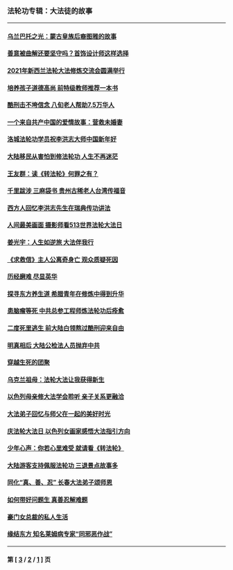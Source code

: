 ### 法轮功专辑：大法徒的故事
---
#### [乌兰巴托之光：蒙古皇族后裔图雅的故事](../../pages/nf1147481/n13155759.md?12110430) 
#### [善意被曲解还要坚守吗？首饰设计师这样选择](../../pages/nf1147481/n13077575.md?12110430) 
#### [2021年新西兰法轮大法修炼交流会圆满举行](../../pages/nf1147481/n13033149.md?12110430) 
#### [培养孩子道德高尚 前特级教师推荐一本书](../../pages/nf1147481/n12938640.md?12110430) 
#### [酷刑击不垮信念 八旬老人帮助7.5万华人](../../pages/nf1147481/n12880712.md?12110430) 
#### [一个来自共产中国的爱情故事：营救未婚妻](../../pages/nf1147481/n12778386.md?12110430) 
#### [洛城法轮功学员祝李洪志大师中国新年好](../../pages/nf1147481/n12724685.md?12110430) 
#### [大陆移民从害怕到修法轮功 人生不再迷茫](../../pages/nf1147481/n12414325.md?12110430) 
#### [王友群：读《转法轮》何罪之有？](../../pages/nf1147481/n12408647.md?12110430) 
#### [千里跋涉 三麻袋书 贵州古稀老人台湾传福音](../../pages/nf1147481/n12198750.md?12110430) 
#### [西方人回忆李洪志先生在瑞典传功讲法](../../pages/nf1147481/n12099607.md?12110430) 
#### [人间最美画面 摄影师看513世界法轮大法日](../../pages/nf1147481/n12094118.md?12110430) 
#### [姜光宇：人生如逆旅 大法伴我行](../../pages/nf1147481/n12088664.md?12110430) 
#### [《求救信》主人公离奇身亡 观众质疑死因](../../pages/nf1147481/n11845215.md?12110430) 
#### [历经磨难 尽显英华](../../pages/nf1147481/n11723297.md?12110430) 
#### [探寻东方养生道 希腊青年在修炼中得到升华](../../pages/nf1147481/n11494502.md?12110430) 
#### [患脑瘤等死 中共总参工程师炼法轮功后痊愈](../../pages/nf1147481/n11466682.md?12110430) 
#### [二度死里逃生 前大陆白领熬过酷刑迎来自由](../../pages/nf1147481/n11368594.md?12110430) 
#### [明真相后 大陆公检法人员抛弃中共](../../pages/nf1147481/n11358618.md?12110430) 
#### [穿越生死的团聚](../../pages/nf1147481/n11258922.md?12110430) 
#### [乌克兰祖母：法轮大法让我获得新生](../../pages/nf1147481/n11269457.md?12110430) 
#### [以色列母亲修大法学会聆听 亲子关系更融洽](../../pages/nf1147481/n11268195.md?12110430) 
#### [大法弟子回忆与师父在一起的美好时光](../../pages/nf1147481/n11267759.md?12110430) 
#### [庆法轮大法日 以色列女画家感悟大法指引方向](../../pages/nf1147481/n11267735.md?12110430) 
#### [少年心声：你若心里难受 就请看《转法轮》](../../pages/nf1147481/n11267496.md?12110430) 
#### [大陆游客支持佩服法轮功 三退景点故事多](../../pages/nf1147481/n11267378.md?12110430) 
#### [同化“真、善、忍” 长春大法弟子颂师恩](../../pages/nf1147481/n11266497.md?12110430) 
#### [如何带好问题生 真善忍解难题](../../pages/nf1147481/n11243655.md?12110430) 
#### [豪门女总裁的私人生活](../../pages/nf1147481/n10127794.md?12110430) 
#### [缘结东方 知名莱姆病专家“同邪恶作战”](../../pages/nf1147481/n10682468.md?12110430) 

---
#### 第 [ [3](./3.md?12110430) / [2](./2.md?12110430) / [1](./1.md?12110430) ] 页
